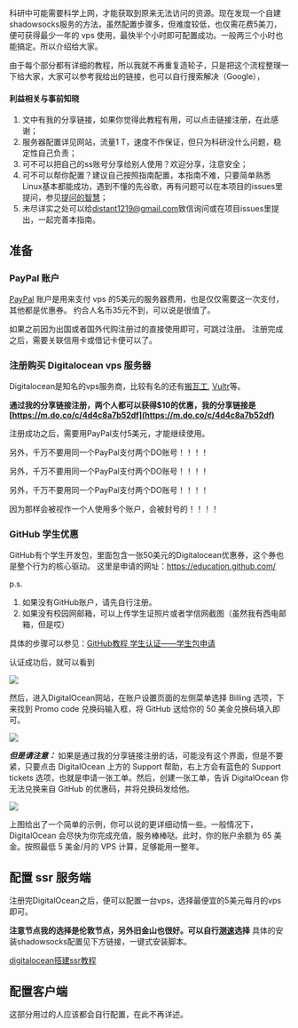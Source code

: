 科研中可能需要科学上网，才能获取到原来无法访问的资源。现在发现一个自建shadowsocks服务的方法，虽然配置步骤多，但难度较低，也仅需花费5美刀，便可获得最少一年的 vps 使用，最快半个小时即可配置成功。一般两三个小时也能搞定。所以介绍给大家。

由于每个部分都有详细的教程，所以我就不再重复造轮子，只是把这个流程整理一下给大家，大家可以参考我给出的链接，也可以自行搜索解决（Google），
#### 利益相关与事前知晓
1. 文中有我的分享链接，如果你觉得此教程有用，可以点击链接注册，在此感谢；
2. 服务器配置详见网站，流量1 T，速度不作保证，但只为科研没什么问题，稳定性自己负责；
3. 可不可以把自己的ss账号分享给别人使用？欢迎分享，注意安全；
4. 可不可以帮你配置？建议自己按照指南配置，本指南不难，只要简单熟悉Linux基本都能成功，遇到不懂的先谷歌，再有问题可以在本项目的issues里提问，参见[提问的智慧][7]；
5. 未尽详实之处可以给<distant1219@gmail.com>致信询问或在项目issues里提出，一起完善本指南。


## 准备

### PayPal 账户
[PayPal][1] 账户是用来支付 vps 的5美元的服务器费用，也是仅仅需要这一次支付，其他都是优惠券。
约合人名币35元不到，可以说是很值了。

如果之前因为出国或者国外代购注册过的直接使用即可，可跳过注册。
注册完成之后，需要关联信用卡或借记卡便可以了。

### 注册购买 Digitalocean vps 服务器

Digitalocean是知名的vps服务商，比较有名的还有[搬瓦工][2], [Vultr][3]等。

**通过我的分享链接注册，两个人都可以获得$10的优惠，我的分享链接是[https://m.do.co/c/4d4c8a7b52df](https://m.do.co/c/4d4c8a7b52df)**

注册成功之后，需要用PayPal支付5美元，才能继续使用。

另外，千万不要用同一个PayPal支付两个DO账号！！！！

另外，千万不要用同一个PayPal支付两个DO账号！！！！

另外，千万不要用同一个PayPal支付两个DO账号！！！！

因为那样会被视作一个人使用多个账户，会被封号的！！！！

### GitHub 学生优惠

GitHub有个学生开发包，里面包含一张50美元的Digitalocean优惠券，这个券也是整个行为的核心驱动。
这里是申请的网址：https://education.github.com/

p.s.
1. 如果没有GitHub账户，请先自行注册。
2. 如果没有校园网邮箱，可以上传学生证照片或者学信网截图（虽然我有西电邮箱，但是哎）

具体的步骤可以参见：[GitHub教程 学生认证——学生包申请][4]

认证成功后，就可以看到

![](http://ow5vsszoc.bkt.clouddn.com/blog/ss/do1.png)

然后，进入DigitalOcean网站，在账户设置页面的左侧菜单选择 Billing 选项，下来找到 Promo code 兑换码输入框，将 GitHub 送给你的 50 美金兑换码填入即可。

![](http://ow5vsszoc.bkt.clouddn.com/blog/ss/Inked3664176-14058963387010eb_LI_Moment_Moment.jpg)

 ***但是请注意：*** 如果是通过我的分享链接注册的话，可能没有这个界面，但是不要紧，只要点击 DigitalOcean 上方的 Support 帮助，右上方会有蓝色的 Support tickets 选项，也就是申请一张工单。然后，创建一张工单，告诉 DigitalOcean 你无法兑换来自 GitHub 的优惠码，并将兑换码发给他。

 ![](http://ow5vsszoc.bkt.clouddn.com/blog/ss/3664176-d9147a0ef9d16fff.png)

 上图给出了一个简单的示例，你可以说的更详细动情一些。一般情况下，DigitalOcean 会尽快为你完成充值，服务棒棒哒。此时，你的账户余额为 65 美金。按照最低 5 美金/月的 VPS 计算，足够能用一整年。

## 配置 ssr 服务端
注册完DigitalOcean之后，便可以配置一台vps，选择最便宜的5美元每月的vps即可。

**注意节点我的选择是伦敦节点，另外旧金山也很好。可以自行[测速][5]选择**
具体的安装shadowsocks配置见下方链接，一键式安装脚本。

[digitalocean搭建ssr教程][6]

## 配置客户端

这部分用过的人应该都会自行配置，在此不再详述。

[1]: https://www.paypal.com/c2/home
[2]: https://bandwagonhost.com/
[3]: https://www.vultr.com/

[4]: https://blog.csdn.net/qq_36667170/article/details/79084166
[5]: http://speedtest-nyc2.digitalocean.com/

[6]: http://wafe.cc/2017/12/19/digitalocean%E6%90%AD%E5%BB%BAssr/
[7]:https://github.com/ryanhanwu/How-To-Ask-Questions-The-Smart-Way/blob/master/README-zh_CN.md
